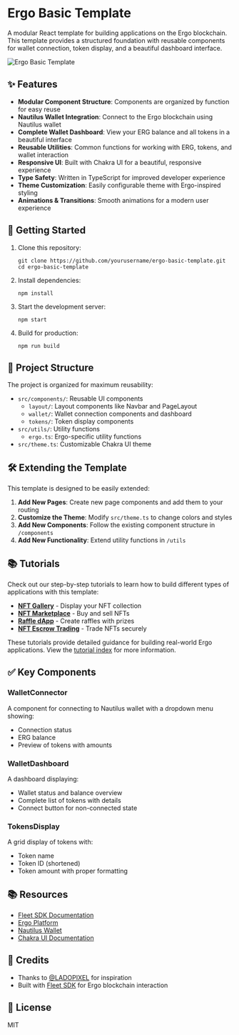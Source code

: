 # Ergo Basic Template

A modular React template for building applications on the Ergo blockchain. This template provides a structured foundation with reusable components for wallet connection, token display, and a beautiful dashboard interface.

![Ergo Basic Template](https://ergoplatform.org/en/wp-content/uploads/2023/08/Banner-ERG-2023-1920x1080px-01-1.png)

## ✨ Features

- **Modular Component Structure**: Components are organized by function for easy reuse
- **Nautilus Wallet Integration**: Connect to the Ergo blockchain using Nautilus wallet
- **Complete Wallet Dashboard**: View your ERG balance and all tokens in a beautiful interface
- **Reusable Utilities**: Common functions for working with ERG, tokens, and wallet interaction
- **Responsive UI**: Built with Chakra UI for a beautiful, responsive experience
- **Type Safety**: Written in TypeScript for improved developer experience
- **Theme Customization**: Easily configurable theme with Ergo-inspired styling
- **Animations & Transitions**: Smooth animations for a modern user experience

## 🚀 Getting Started

1. Clone this repository:
   ```
   git clone https://github.com/yourusername/ergo-basic-template.git
   cd ergo-basic-template
   ```

2. Install dependencies:
   ```
   npm install
   ```

3. Start the development server:
   ```
   npm start
   ```

4. Build for production:
   ```
   npm run build
   ```

## 📂 Project Structure

The project is organized for maximum reusability:

- `src/components/`: Reusable UI components
  - `layout/`: Layout components like Navbar and PageLayout
  - `wallet/`: Wallet connection components and dashboard
  - `tokens/`: Token display components
- `src/utils/`: Utility functions
  - `ergo.ts`: Ergo-specific utility functions
- `src/theme.ts`: Customizable Chakra UI theme

## 🛠️ Extending the Template

This template is designed to be easily extended:

1. **Add New Pages**: Create new page components and add them to your routing
2. **Customize the Theme**: Modify `src/theme.ts` to change colors and styles
3. **Add New Components**: Follow the existing component structure in `/components`
4. **Add New Functionality**: Extend utility functions in `/utils`

## 📚 Tutorials

Check out our step-by-step tutorials to learn how to build different types of applications with this template:

- [**NFT Gallery**](docs/tutorials/01-nft-gallery.md) - Display your NFT collection
- [**NFT Marketplace**](docs/tutorials/02-nft-marketplace.md) - Buy and sell NFTs
- [**Raffle dApp**](docs/tutorials/03-raffle-contract.md) - Create raffles with prizes
- [**NFT Escrow Trading**](docs/tutorials/04-nft-escrow.md) - Trade NFTs securely

These tutorials provide detailed guidance for building real-world Ergo applications. View the [tutorial index](docs/tutorials/README.md) for more information.

## ✅ Key Components

### WalletConnector

A component for connecting to Nautilus wallet with a dropdown menu showing:
- Connection status
- ERG balance
- Preview of tokens with amounts

### WalletDashboard

A dashboard displaying:
- Wallet status and balance overview
- Complete list of tokens with details
- Connect button for non-connected state

### TokensDisplay

A grid display of tokens with:
- Token name
- Token ID (shortened)
- Token amount with proper formatting

## 📚 Resources

- [Fleet SDK Documentation](https://fleet-sdk.github.io/docs/)
- [Ergo Platform](https://ergoplatform.org/en/)
- [Nautilus Wallet](https://chromewebstore.google.com/detail/nautilus-wallet/gjlmehlldlphhljhpnlddaodbjjcchai)
- [Chakra UI Documentation](https://chakra-ui.com/docs/getting-started)

## 🙏 Credits

- Thanks to [@LADOPIXEL](https://github.com/LADOPIXEL) for inspiration
- Built with [Fleet SDK](https://github.com/fleet-sdk) for Ergo blockchain interaction

## 📄 License

MIT